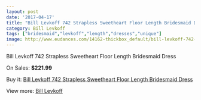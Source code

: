 ```yaml
---
layout: post
date: '2017-04-17'
title: "Bill Levkoff 742 Strapless Sweetheart Floor Length Bridesmaid Dress"
category: Bill Levkoff
tags: ["bridesmaid","levkoff","length","dresses","unique"]
image: http://www.eudances.com/14162-thickbox_default/bill-levkoff-742-strapless-sweetheart-floor-length-bridesmaid-dress.jpg
---
```

Bill Levkoff 742 Strapless Sweetheart Floor Length Bridesmaid Dress

On Sales: **$221.99**
<a href="https://www.eudances.com/en/bill-levkoff/4250-bill-levkoff-742-strapless-sweetheart-floor-length-bridesmaid-dress.html"><amp-img layout="responsive" width="600" height="600" src="//www.eudances.com/14162-thickbox_default/bill-levkoff-742-strapless-sweetheart-floor-length-bridesmaid-dress.jpg" alt="Bill Levkoff 742 Strapless Sweetheart Floor Length Bridesmaid Dress 0" /></a>
<a href="https://www.eudances.com/en/bill-levkoff/4250-bill-levkoff-742-strapless-sweetheart-floor-length-bridesmaid-dress.html"><amp-img layout="responsive" width="600" height="600" src="//www.eudances.com/14163-thickbox_default/bill-levkoff-742-strapless-sweetheart-floor-length-bridesmaid-dress.jpg" alt="Bill Levkoff 742 Strapless Sweetheart Floor Length Bridesmaid Dress 1" /></a>

Buy it: [Bill Levkoff 742 Strapless Sweetheart Floor Length Bridesmaid Dress](https://www.eudances.com/en/bill-levkoff/4250-bill-levkoff-742-strapless-sweetheart-floor-length-bridesmaid-dress.html "Bill Levkoff 742 Strapless Sweetheart Floor Length Bridesmaid Dress")

View more: [Bill Levkoff](https://www.eudances.com/en/57-bill-levkoff "Bill Levkoff")